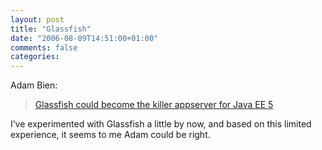 ```yaml
---
layout: post
title: "Glassfish"
date: "2006-08-09T14:51:00+01:00"
comments: false
categories: 
---
```


<p>Adam Bien: </p>

<blockquote>
<p><a href="http://www.adam-bien.com/roller/page/abien?entry=glassfish_could_become_the_killer" title="Glassfish could become the killer appserver for Java EE 5...">Glassfish could become the killer appserver for Java EE 5</a></p>
</blockquote>

<p>I&#8217;ve experimented with Glassfish a little by now, and based on this limited experience, it seems to me Adam could be right.</p>


